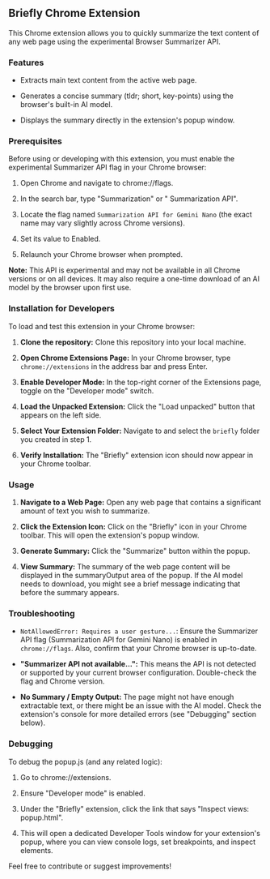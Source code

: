 ## Briefly Chrome Extension
This Chrome extension allows you to quickly summarize the text content of any web page using the experimental Browser Summarizer API.

### Features
- Extracts main text content from the active web page.

- Generates a concise summary (tldr; short, key-points) using the browser's built-in AI model.

- Displays the summary directly in the extension's popup window.

### Prerequisites
Before using or developing with this extension, you must enable the experimental Summarizer API flag in your Chrome browser:

1. Open Chrome and navigate to chrome://flags.

2. In the search bar, type "Summarization" or " Summarization API".

3. Locate the flag named `Summarization API for Gemini Nano` (the exact name may vary slightly across Chrome versions).

4. Set its value to Enabled.

5. Relaunch your Chrome browser when prompted.

**Note:** This API is experimental and may not be available in all Chrome versions or on all devices. It may also require a one-time download of an AI model by the browser upon first use.

### Installation for Developers
To load and test this extension in your Chrome browser:

1. **Clone the repository:** Clone this repository into your local machine.

2. **Open Chrome Extensions Page:**
In your Chrome browser, type `chrome://extensions` in the address bar and press Enter.

3. **Enable Developer Mode:**
In the top-right corner of the Extensions page, toggle on the "Developer mode" switch.

4. **Load the Unpacked Extension:**
Click the "Load unpacked" button that appears on the left side.

5. **Select Your Extension Folder:**
Navigate to and select the `briefly` folder you created in step 1.

6. **Verify Installation:**
The "Briefly" extension icon should now appear in your Chrome toolbar.

### Usage
1. **Navigate to a Web Page:**
Open any web page that contains a significant amount of text you wish to summarize.

2. **Click the Extension Icon:**
Click on the "Briefly" icon in your Chrome toolbar. This will open the extension's popup window.

3. **Generate Summary:**
Click the "Summarize" button within the popup.

4. **View Summary:**
The summary of the web page content will be displayed in the summaryOutput area of the popup. If the AI model needs to download, you might see a brief message indicating that before the summary appears.

### Troubleshooting
- `NotAllowedError: Requires a user gesture...`: Ensure the Summarizer API flag (Summarization API for Gemini Nano) is enabled in `chrome://flags`. Also, confirm that your Chrome browser is up-to-date.

- **"Summarizer API not available...":** This means the API is not detected or supported by your current browser configuration. Double-check the flag and Chrome version.

- **No Summary / Empty Output:** The page might not have enough extractable text, or there might be an issue with the AI model. Check the extension's console for more detailed errors (see "Debugging" section below).

### Debugging
To debug the popup.js (and any related logic):

1. Go to chrome://extensions.

2. Ensure "Developer mode" is enabled.

3. Under the "Briefly" extension, click the link that says "Inspect views: popup.html".

4. This will open a dedicated Developer Tools window for your extension's popup, where you can view console logs, set breakpoints, and inspect elements.

Feel free to contribute or suggest improvements!